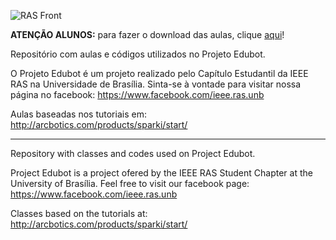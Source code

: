 ![RAS Front](https://dl.dropboxusercontent.com/u/2655937/ras-text%2Brobots%2Blogo.png)

**ATENÇÃO ALUNOS:** para fazer o download das aulas, clique [aqui](https://github.com/mendelson/edubot/archive/master.zip)!

Repositório com aulas e códigos utilizados no Projeto Edubot.

O Projeto Edubot é um projeto realizado pelo Capítulo Estudantil da IEEE RAS na Universidade de Brasília. Sinta-se à vontade para visitar nossa página no facebook: https://www.facebook.com/ieee.ras.unb

Aulas baseadas nos tutoriais em: http://arcbotics.com/products/sparki/start/

---------------------------------------------------------------------------------------------------------

Repository with classes and codes used on Project Edubot.

Project Edubot is a project ofered by the IEEE RAS Student Chapter at the University of Brasília. Feel free to visit our facebook page: https://www.facebook.com/ieee.ras.unb

Classes based on the tutorials at: http://arcbotics.com/products/sparki/start/